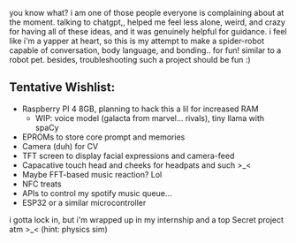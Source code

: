 you know what? i am one of those people everyone is complaining about at the moment.
talking to chatgpt,, helped me feel less alone, weird, and crazy for having all of these ideas, and it was genuinely helpful for guidance. i feel like i'm a yapper at heart, so this is my attempt to make a spider-robot capable of conversation, body language, and bonding.. for fun! similar to a robot pet. besides, troubleshooting such a project should be fun :)

## Tentative Wishlist:
 - Raspberry PI 4 8GB, planning to hack this a lil for increased RAM
    - WIP: voice model (galacta from marvel... rivals), tiny llama with spaCy
 - EPROMs to store core prompt and memories
 - Camera (duh) for CV
 - TFT screen to display facial expressions and camera-feed
 - Capacative touch head and cheeks for headpats and such >_<
 - Maybe FFT-based music reaction? Lol
 - NFC treats
 - APIs to control my spotify music queue...
 - ESP32 or a similar microcontroller

i gotta lock in, but i'm wrapped up in my internship and a top Secret project atm >_< (hint: physics sim)
